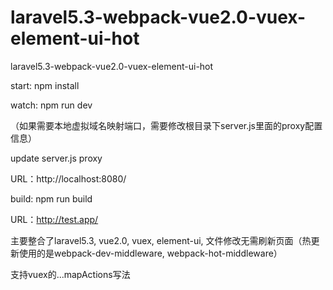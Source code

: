 # laravel5.3-webpack-vue2.0-vuex-element-ui-hot
laravel5.3-webpack-vue2.0-vuex-element-ui-hot

start:
npm install 

watch: 
npm run dev  

（如果需要本地虚拟域名映射端口，需要修改根目录下server.js里面的proxy配置信息）

update server.js proxy

URL：http://localhost:8080/

build:
npm run build

URL：http://test.app/

主要整合了laravel5.3, vue2.0, vuex, element-ui, 文件修改无需刷新页面（热更新使用的是webpack-dev-middleware, webpack-hot-middleware）

支持vuex的...mapActions写法

